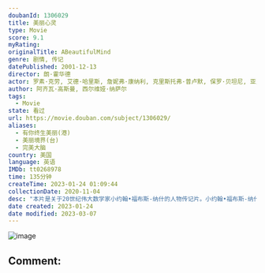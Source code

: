 ```yaml
---
doubanId: 1306029
title: 美丽心灵
type: Movie
score: 9.1
myRating: 
originalTitle: ABeautifulMind
genre: 剧情, 传记
datePublished: 2001-12-13
director: 朗·霍华德
actor: 罗素·克劳, 艾德·哈里斯, 詹妮弗·康纳利, 克里斯托弗·普卢默, 保罗·贝坦尼, 亚当·戈德堡, 乔什·卢卡斯, 安东尼·拉普, 贾森·加里, 贾德·赫希, 奥斯汀·潘德尔顿, 薇薇·卡登尼, 吉莉·西蒙, 维克多·斯坦巴赫, 坦娅·克拉克, 罗伊·辛尼斯, 谢丽尔·霍华德, 兰斯·霍华德, 简·詹金斯, 乔什·帕斯, 瓦伦蒂娜·卡迪纳利, 蒂格尔·, 迈克尔·埃斯佩尔, 艾米·瓦尔兹, 小艾德.朱普, 卡拉·奥奇格罗索, 斯特里奥·萨万特, 迈克尔·阿伯特, 雷吉·奥斯汀, 凯德·比特纳, 理查·布莱恩特, 丹·陈, 乔纳·福尔肯, 法布里奇奥·范特, 斯科特·费恩斯特罗姆, 迈克尔·菲奥里, 塞斯·盖贝尔, 埃文·哈特, 杰森·霍顿, 布莱丝·达拉斯·霍华德, 朗·霍华德, 多里·曼佐尔, 罗伯特·迈尔斯, 里德·彭尼, 米尔斯·彼埃尔, 肖恩·里德, 詹姆斯·霍纳, undefined
author: 阿齐瓦·高斯曼, 西尔维娅·纳萨尔
tags:
  - Movie
state: 看过
url: https://movie.douban.com/subject/1306029/
aliases:
  - 有你终生美丽(港)
  - 美丽境界(台)
  - 完美大脑
country: 美国
language: 英语
IMDb: tt0268978
time: 135分钟
createTime: 2023-01-24 01:09:44
collectionDate: 2020-11-04
desc: "本片是关于20世纪伟大数学家小约翰•福布斯-纳什的人物传记片。小约翰•福布斯-纳什（拉塞尔•克劳）在念研究生时，便发表了著名的博弈理论，该理论虽只有短短26页，却在经济、军事等领域产生了深远的影响。..."
date created: 2023-01-24
date modified: 2023-03-07
---
```


![image](p1665997400.jpg)

Comment:
---

